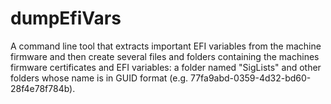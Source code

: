# dumpEfiVars

A command line tool that extracts important EFI variables from the machine firmware and then create several files and folders containing the machines firmware certificates and EFI variables: a folder named "SigLists" and other folders whose name is in GUID format (e.g. 77fa9abd-0359-4d32-bd60-28f4e78f784b).


